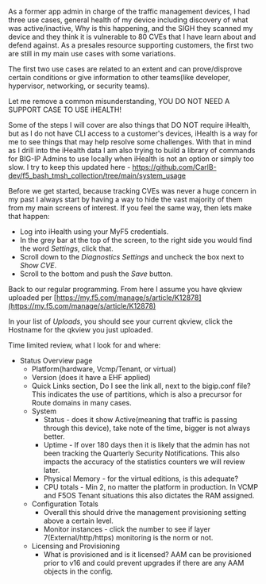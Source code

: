As a former app admin in charge of the traffic management devices, I had three use cases, general health of my device including discovery of what was active/inactive, Why is this happening, and the SIGH they scanned my device and they think it is vulnerable to 80 CVEs that I have learn about and defend against.
As a presales resource supporting customers, the first two are still in my main use cases with some variations.

The first two use cases are related to an extent and can prove/disprove certain conditions or give information to other teams(like developer, hypervisor, networking, or security teams).

Let me remove a common misunderstanding, YOU DO NOT NEED A SUPPORT CASE TO USE iHEALTH!

Some of the steps I will cover are also things that DO NOT require iHealth, but as I do not have CLI access to a customer's devices, iHealth is a way for me to see things that may help resolve some challenges.  With that in mind as I drill into the iHealth data I am also trying to build a library of commands for BIG-IP Admins to use locally when iHealth is not an option or simply too slow.  I try to keep this updated here - https://github.com/CarlB-dev/f5_bash_tmsh_collection/tree/main/system_usage 

Before we get started, because tracking CVEs was never a huge concern in my past I always start by having a way to hide the vast majority of them from my main screens of interest.  If you feel the same way, then lets make that happen:
- Log into iHealth using your MyF5 credentials.
- In the grey bar at the top of the screen, to the right side you would find the word *Settings*, click that.
- Scroll down to the *Diagnostics Settings* and uncheck the box next to *Show CVE*.
- Scroll to the bottom and push the *Save* button.

Back to our regular programming.  From here I assume you have qkview uploaded per [https://my.f5.com/manage/s/article/K12878](https://my.f5.com/manage/s/article/K12878)

In your list of *Uploads*, you should see your current qkview, click the Hostname for the qkview you just uploaded.

Time limited review, what I look for and where:
- Status Overview page
	- Platform(hardware, Vcmp/Tenant, or virtual)
	- Version (does it have a EHF applied)
	- Quick Links section, Do I see the link all, next to the bigip.conf file?  This indicates the use of partitions, which is also a precursor for Route domains in many cases.
	- System
		- Status - does it show Active(meaning that traffic is passing through this device), take note of the time, bigger is not always better.
		- Uptime - If over 180 days then it is likely that the admin has not been tracking the Quarterly Security Notifications. This also impacts the accuracy of the statistics counters we will review later.
		- Physical Memory - for the virtual editions, is this adequate?
		- CPU totals - Min 2, no matter the platform in production.  In VCMP and F5OS Tenant situations this also dictates the RAM assigned.
	- Configuration Totals
		- Overall this should drive the management provisioning setting above a certain level.
		- Monitor instances - click the number to see if layer 7(External/http/https) monitoring is the norm or not.
	- Licensing and Provisioning
		- What is provisioned and is it licensed?  AAM can be provisioned prior to v16 and could prevent upgrades if there are any AAM objects in the config.
	